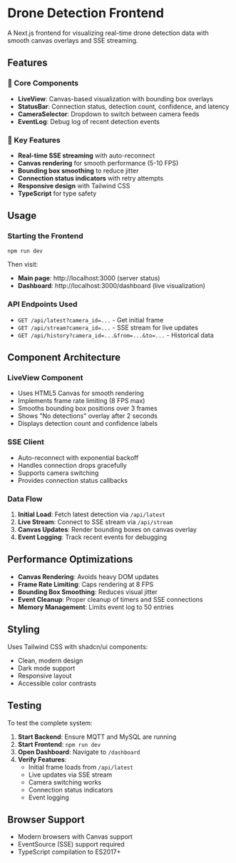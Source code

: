 # Drone Detection Frontend

A Next.js frontend for visualizing real-time drone detection data with smooth canvas overlays and SSE streaming.

## Features

### 🎯 Core Components
- **LiveView**: Canvas-based visualization with bounding box overlays
- **StatusBar**: Connection status, detection count, confidence, and latency
- **CameraSelector**: Dropdown to switch between camera feeds
- **EventLog**: Debug log of recent detection events

### 🚀 Key Features
- **Real-time SSE streaming** with auto-reconnect
- **Canvas rendering** for smooth performance (5-10 FPS)
- **Bounding box smoothing** to reduce jitter
- **Connection status indicators** with retry attempts
- **Responsive design** with Tailwind CSS
- **TypeScript** for type safety

## Usage

### Starting the Frontend
```bash
npm run dev
```

Then visit:
- **Main page**: http://localhost:3000 (server status)
- **Dashboard**: http://localhost:3000/dashboard (live visualization)

### API Endpoints Used
- `GET /api/latest?camera_id=...` - Get initial frame
- `GET /api/stream?camera_id=...` - SSE stream for live updates
- `GET /api/history?camera_id=...&from=...&to=...` - Historical data

## Component Architecture

### LiveView Component
- Uses HTML5 Canvas for smooth rendering
- Implements frame rate limiting (8 FPS max)
- Smooths bounding box positions over 3 frames
- Shows "No detections" overlay after 2 seconds
- Displays detection count and confidence labels

### SSE Client
- Auto-reconnect with exponential backoff
- Handles connection drops gracefully
- Supports camera switching
- Provides connection status callbacks

### Data Flow
1. **Initial Load**: Fetch latest detection via `/api/latest`
2. **Live Stream**: Connect to SSE stream via `/api/stream`
3. **Canvas Updates**: Render bounding boxes on canvas overlay
4. **Event Logging**: Track recent events for debugging

## Performance Optimizations

- **Canvas Rendering**: Avoids heavy DOM updates
- **Frame Rate Limiting**: Caps rendering at 8 FPS
- **Bounding Box Smoothing**: Reduces visual jitter
- **Event Cleanup**: Proper cleanup of timers and SSE connections
- **Memory Management**: Limits event log to 50 entries

## Styling

Uses Tailwind CSS with shadcn/ui components:
- Clean, modern design
- Dark mode support
- Responsive layout
- Accessible color contrasts

## Testing

To test the complete system:

1. **Start Backend**: Ensure MQTT and MySQL are running
2. **Start Frontend**: `npm run dev`
3. **Open Dashboard**: Navigate to `/dashboard`
4. **Verify Features**:
   - Initial frame loads from `/api/latest`
   - Live updates via SSE stream
   - Camera switching works
   - Connection status indicators
   - Event logging

## Browser Support

- Modern browsers with Canvas support
- EventSource (SSE) support required
- TypeScript compilation to ES2017+
